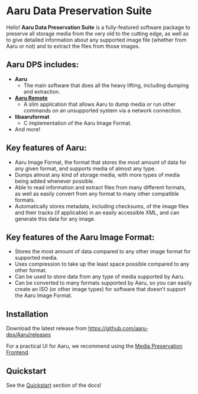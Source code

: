 # Aaru Data Preservation Suite

Hello! **Aaru Data Preservation Suite** is a fully-featured software package to preserve all storage media from the very
old to the cutting edge, as well as to give detailed information about any supported image file (whether from Aaru or
not) and to extract the files from those images.

## Aaru DPS includes:

- **Aaru**
    - The main software that does all the heavy lifting, including dumping and extraction.
- **[Aaru Remote](remote/readme.md)**
    - A slim application that allows Aaru to dump media or run other commands on an unsupported system via a network
      connection.
- **libaaruformat**
    - C implementation of the Aaru Image Format.
- And more!

## Key features of Aaru:

- Aaru Image Format, the format that stores the most amount of data for any given format, and supports media of almost
  any type.
- Dumps almost any kind of storage media, with more types of media being added whenever possible.
- Able to read information and extract files from many different formats, as well as easily convert from any format to
  many other compatible formats.
- Automatically stores metadata, including checksums, of the image files and their tracks (if applicable) in an easily
  accessible XML, and can generate this data for any image.

## Key features of the Aaru Image Format:

- Stores the most amount of data compared to any other image format for supported media.
- Uses compression to take up the least space possible compared to any other format.
- Can be used to store data from any type of media supported by Aaru.
- Can be converted to many formats supported by Aaru, so you can easily create an ISO (or other image types) for
  software that doesn’t support the Aaru Image Format.

## Installation

Download the latest release from https://github.com/aaru-dps/Aaru/releases

For a practical UI for Aaru, we recommend using the [Media Preservation Frontend](https://github.com/SabreTools/MPF).

## Quickstart

See the [Quickstart](quickstart.md) section of the docs!